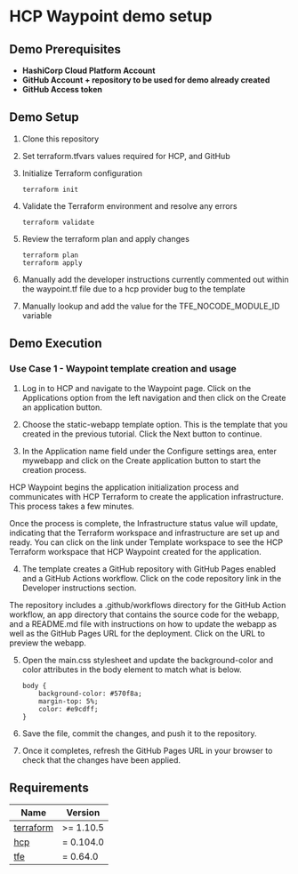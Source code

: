 # HCP Waypoint demo setup

## Demo Prerequisites

* **HashiCorp Cloud Platform Account**
* **GitHub Account + repository to be used for demo already created**
* **GitHub Access token**

## Demo Setup

1. Clone this repository
2. Set terraform.tfvars values required for HCP, and GitHub
3. Initialize Terraform configuration
    ```
    terraform init
    ```
4. Validate the Terraform environment and resolve any errors
    ```
    terraform validate
    ```
5. Review the terraform plan and apply changes
    ```
    terraform plan
    terraform apply
    ```
6. Manually add the developer instructions currently commented out within the waypoint.tf file due to a hcp provider bug to the template

7. Manually lookup and add the value for the TFE_NOCODE_MODULE_ID variable

## Demo Execution

### Use Case 1 - Waypoint template creation and usage

1. Log in to HCP and navigate to the Waypoint page. Click on the Applications option from the left navigation and then click on the Create an application button.

2. Choose the static-webapp template option. This is the template that you created in the previous tutorial. Click the Next button to continue.

3. In the Application name field under the Configure settings area, enter mywebapp and click on the Create application button to start the creation process.

HCP Waypoint begins the application initialization process and communicates with HCP Terraform to create the application infrastructure. This process takes a few minutes.

Once the process is complete, the Infrastructure status value will update, indicating that the Terraform workspace and infrastructure are set up and ready. You can click on the link under Template workspace to see the HCP Terraform workspace that HCP Waypoint created for the application.

4. The template creates a GitHub repository with GitHub Pages enabled and a GitHub Actions workflow. Click on the code repository link in the Developer instructions section.

The repository includes a .github/workflows directory for the GitHub Action workflow, an app directory that contains the source code for the webapp, and a README.md file with instructions on how to update the webapp as well as the GitHub Pages URL for the deployment. Click on the URL to preview the webapp.

5. Open the main.css stylesheet and update the background-color and color attributes in the body element to match what is below.

    ```
    body {
        background-color: #570f8a;
        margin-top: 5%;
        color: #e9cdff;
    }
    ```

6. Save the file, commit the changes, and push it to the repository.

7. Once it completes, refresh the GitHub Pages URL in your browser to check that the changes have been applied.

## Requirements

| Name | Version |
|------|---------|
| <a name="requirement_terraform"></a> [terraform](#requirement\_terraform) | >= 1.10.5 |
| <a name="requirement_hcp"></a> [hcp](#requirement\_hcp) | = 0.104.0 |
| <a name="requirement_tfe"></a> [tfe](#requirement\_tfe) | = 0.64.0 |